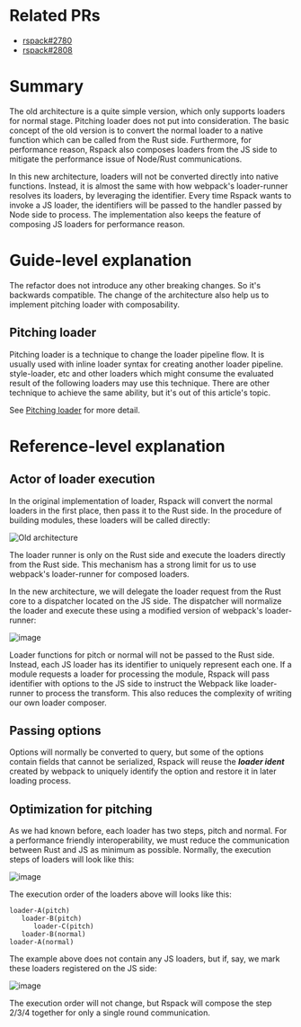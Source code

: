 # Related PRs

- [rspack#2780](https://github.com/web-infra-dev/rspack/pull/2789)
- [rspack#2808](https://github.com/web-infra-dev/rspack/pull/2808)

# Summary

The old architecture is a quite simple version, which only supports loaders for normal stage.
Pitching loader does not put into consideration. The basic concept of the old version is to
convert the normal loader to a native function which can be called from the Rust side.
Furthermore, for performance reason, Rspack also composes loaders from the JS side to
mitigate the performance issue of Node/Rust communications.

In this new architecture, loaders will not be converted directly into native functions.
Instead, it is almost the same with how webpack's loader-runner resolves its loaders, by
leveraging the identifier. Every time Rspack wants to invoke a JS loader, the identifiers will
be passed to the handler passed by Node side to process. The implementation also keeps
the feature of composing JS loaders for performance reason.


# Guide-level explanation

The refactor does not introduce any other breaking changes. So it's backwards compatible.
The change of the architecture also help us to implement pitching loader with composability.

## Pitching loader

Pitching loader is a technique to change the loader pipeline flow. It is usually used with 
inline loader syntax for creating another loader pipeline. style-loader, etc and other loaders
which might consume the evaluated result of the following loaders may use this technique.
There are other technique to achieve the same ability, but it's out of this article's topic.

See [Pitching loader](https://webpack.js.org/api/loaders/#pitching-loader) for more detail.


# Reference-level explanation

## Actor of loader execution

In the original implementation of loader, Rspack will convert the normal loaders in the first place,
then pass it to the Rust side. In the procedure of building modules, these loaders will be called directly:

![Old architecture](https://user-images.githubusercontent.com/10465670/233357319-e80f6b32-331c-416d-b4b5-30f3e0e394bd.png)

The loader runner is only on the Rust side and execute the loaders directly from the Rust side.
This mechanism has a strong limit for us to use webpack's loader-runner for composed loaders.

In the new architecture, we will delegate the loader request from the Rust core to a dispatcher 
located on the JS side. The dispatcher will normalize the loader and execute these using a modified
version of webpack's loader-runner:

![image](https://user-images.githubusercontent.com/10465670/233357805-923e0a27-609d-409a-b38d-96a083613235.png)

Loader functions for pitch or normal will not be passed to the Rust side. Instead, each JS loader has
its identifier to uniquely represent each one. If a module requests a loader for processing the module,
Rspack will pass identifier with options to the JS side to instruct the Webpack like loader-runner to
process the transform. This also reduces the complexity of writing our own loader composer.

## Passing options

Options will normally be converted to query, but some of the options contain fields that cannot be 
serialized, Rspack will reuse the _**loader ident**_ created by webpack to uniquely identify the option
and restore it in later loading process.

## Optimization for pitching

As we had known before, each loader has two steps, pitch and normal. For a performance friendly
interoperability, we must reduce the communication between Rust and JS as minimum as possible.
Normally, the execution steps of loaders will look like this:

![image](https://user-images.githubusercontent.com/10465670/233360942-7517f22e-3861-47cb-be9e-6dd5f5e02a4a.png)

The execution order of the loaders above will looks like this:

```
loader-A(pitch)
   loader-B(pitch)
      loader-C(pitch)
   loader-B(normal)
loader-A(normal)
```

The example above does not contain any JS loaders, but if, say, we mark these loaders registered on the
JS side:

![image](https://user-images.githubusercontent.com/10465670/233362338-93e922f6-8812-4ca9-9d80-cf294e4f2ff8.png)

The execution order will not change, but Rspack will compose the step 2/3/4 together for only a single
round communication.


